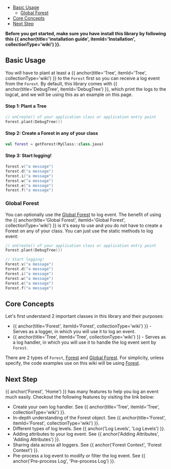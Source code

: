 ---
---
- [Basic Usage](#basic-usage)
  - [Global Forest](#global-forest)
- [Core Concepts](#core-concepts)
- [Next Step](#next-step)

**Before you get started, make sure you have install this library by following this
{{ anchor(title='installation guide', itemId='Installation', collectionType='wiki') }}.**

## Basic Usage
You will have to plant at least a {{ anchor(title='Tree', itemId='Tree', collectionType='wiki') }} 
to the `Forest` first so you can receive a log event from the `Forest`. By default, this library 
comes with {{ anchor(title='DebugTree', itemId='DebugTree') }}, which print the logs to the logcat, 
and we will be using this as an example on this page.

#### Step 1: Plant a Tree
```kotlin
// onCreate() of your application class or application entry point
Forest.plant(DebugTree())
```

#### Step 2: Create a Forest in any of your class
```kotlin
val forest = getForest(MyClass::class.java)
```

#### Step 3: Start logging!
```kotlin
forest.v("a message")
forest.d("a message")
forest.i("a message")
forest.w("a message")
forest.e("a message")
forest.f("a message")
```

### Global Forest
You can optionally use the [Global Forest](../features/forest#global-forest)
to log event. The benefit of using the {{ anchor(title='Global Forest', itemId='Global Forest', collectionType='wiki') }}
is it's easy to use and you do not have to create a Forest on any of your class. 
You can just use the static methods to log event:
```kotlin
// onCreate() of your application class or application entry point
Forest.plant(DebugTree())

// Start logging!
Forest.v("a message")
Forest.d("a message")
Forest.i("a message")
Forest.w("a message")
Forest.e("a message")
Forest.f("a message")
```

## Core Concepts
Let's first understand 2 important classes in this library and their purposes:
- {{ anchor(title='Forest', itemId='Forest', collectionType='wiki') }} - Serves as a logger, 
in which you will use it to log an event.
- {{ anchor(title='Tree', itemId='Tree', collectionType='wiki') }} - Serves as a log handler, 
in which you will use it to handle the log event sent by `Forest`.

There are 2 types of `Forest`, [Forest](../features/forest#forest) and 
[Global Forest](../features/forest#global-forest). For simplicity, unless specify, the code
examples use on this wiki will be using [Forest](../features/forest#forest).

## Next Step
{{ anchor('Forest', 'Home') }} has many features to help you log an event much easily. 
Checkout the following features by visiting the link below:
- Create your own log handler. See {{ anchor(title='Tree', itemId='Tree', collectionType='wiki') }}.
- In-depth understanding of the Forest object. See {{ anchor(title='Forest', itemId='Forest', collectionType='wiki') }}.
- Different types of log levels. See {{ anchor('Log Levels', 'Log Levels') }}.
- Adding attributes to your log event. See {{ anchor('Adding Attributes', 'Adding Attributes') }}.
- Sharing data across all loggers. See {{ anchor('Forest Context', 'Forest Context') }}.
- Pre-process a log event to modify or filter the log event. See {{ anchor('Pre-process Log', 'Pre-process Log') }}.
